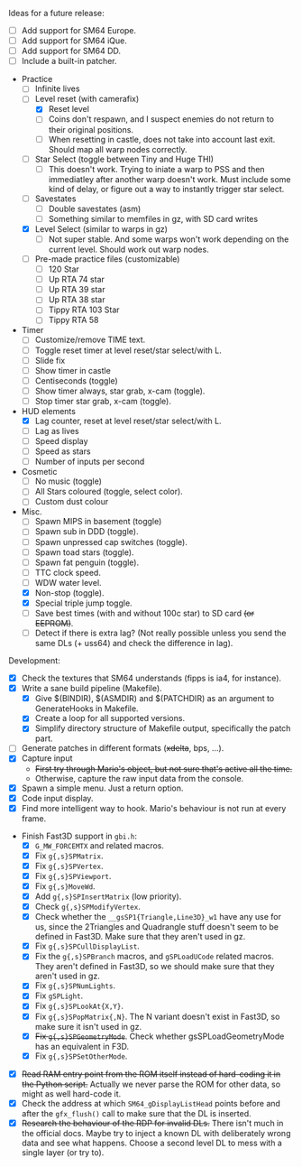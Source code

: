 Ideas for a future release:
 - [ ] Add support for SM64 Europe.
 - [ ] Add support for SM64 iQue.
 - [ ] Add support for SM64 DD.
 - [ ] Include a built-in patcher.
 - Practice
   - [ ] Infinite lives
   - [ ] Level reset (with camerafix)
     - [X] Reset level
     - [ ] Coins don't respawn, and I suspect enemies do not return to their original positions.
     - [ ] When resetting in castle, does not take into account last exit. Should
           map all warp nodes correctly.
   - [ ] Star Select (toggle between Tiny and Huge THI)
     - [ ] This doesn't work. Trying to iniate a warp to PSS and then immediatley after
       another warp doesn't work. Must include some kind of delay, or figure out a way
       to instantly trigger star select.
   - [ ] Savestates
     - [ ] Double savestates (asm)
     - [ ] Something similar to memfiles in gz, with SD card writes
   - [X] Level Select (similar to warps in gz)
     - [ ] Not super stable. And some warps won't work depending on the current level. Should work       out warp nodes.
   - [ ] Pre-made practice files (customizable)
     - [ ] 120 Star
     - [ ] Up RTA 74 star
     - [ ] Up RTA 39 star
     - [ ] Up RTA 38 star
     - [ ] Tippy RTA 103 Star
     - [ ] Tippy RTA 58
 - Timer
   - [ ] Customize/remove TIME text.
   - [ ] Toggle reset timer at level reset/star select/with L.
   - [ ] Slide fix
   - [ ] Show timer in castle
   - [ ] Centiseconds (toggle)
   - [ ] Show timer always, star grab, x-cam (toggle).
   - [ ] Stop timer star grab, x-cam (toggle).
 - HUD elements
   - [X] Lag counter, reset at level reset/star select/with L.
   - [ ] Lag as lives
   - [ ] Speed display
   - [ ] Speed as stars
   - [ ] Number of inputs per second
 - Cosmetic
   - [ ] No music (toggle)
   - [ ] All Stars coloured (toggle, select color).
   - [ ] Custom dust colour
 - Misc.
   - [ ] Spawn MIPS in basement (toggle)
   - [ ] Spawn sub in DDD (toggle).
   - [ ] Spawn unpressed cap switches (toggle).
   - [ ] Spawn toad stars (toggle).
   - [ ] Spawn fat penguin (toggle).
   - [ ] TTC clock speed.
   - [ ] WDW water level.
   - [X] Non-stop (toggle).
   - [X] Special triple jump toggle.
   - [ ] Save best times (with and without 100c star) to SD card ~~(or EEPROM)~~.
   - [ ] Detect if there is extra lag? (Not really possible unless you send the
         same DLs (+ uss64) and check the difference in lag).

Development:
 - [X] Check the textures that SM64 understands (fipps is ia4, for instance).
 - [X] Write a sane build pipeline (Makefile).
   - [X] Give $(BINDIR), $(ASMDIR) and $(PATCHDIR) as an argument to GenerateHooks in Makefile.
   - [X] Create a loop for all supported versions.
   - [X] Simplify directory structure of Makefile output, specifically the patch part.
 - [ ] Generate patches in different formats (~~xdelta~~, bps, ...).
 - [X] Capture input
   - ~~First try through Mario's object, but not sure that's active all the time.~~
   - Otherwise, capture the raw input data from the console.
 - [X] Spawn a simple menu. Just a return option.
 - [X] Code input display.
 - [X] Find more intelligent way to hook. Mario's behaviour is not run at every frame.
 - Finish Fast3D support in `gbi.h`:
   - [X] `G_MW_FORCEMTX` and related macros.
   - [X] Fix `g{,s}SPMatrix`.
   - [X] Fix `g{,s}SPVertex`.
   - [X] Fix `g{,s}SPViewport`.
   - [X] Fix `g{,s}MoveWd`.
   - [X] Add `g{,s}SPInsertMatrix` (low priority).
   - [X] Check `g{,s}SPModifyVertex`.
   - [X] Check whether the `__gsSP1{Triangle,Line3D}_w1` have any use for us,
         since the 2Triangles and Quadrangle stuff doesn't seem to be defined
         in Fast3D. Make sure that they aren't used in gz.
   - [X] Fix `g{,s}SPCullDisplayList`.
   - [X] Fix the `g{,s}SPBranch` macros, and `gSPLoadUCode` related macros.
         They aren't defined in Fast3D, so we should make sure that they aren't
         used in gz.
   - [X] Fix `g{,s}SPNumLights`.
   - [X] Fix `gSPLight`.
   - [X] Fix `g{,s}SPLookAt{X,Y}`.
   - [X] Fix `g{,s}SPopMatrix{,N}`. The N variant doesn't exist in Fast3D, so make
         sure it isn't used in gz.
   - [X] ~~Fix `g{,s}SPGeometryMode`~~. Check whether gsSPLoadGeometryMode has an equivalent in F3D.
   - [X] Fix `g{,s}SPSetOtherMode`.
 - [X] ~~Read RAM entry point from the ROM itself instead of hard-coding it in the Python script.~~ Actually we never parse the ROM for other data, so might as well hard-code it.
 - [X] Check the address at which `SM64_gDisplayListHead` points before and after the
       `gfx_flush()` call to make sure that the DL is inserted.
 - [X] ~~Research the behaviour of the RDP for invalid DLs.~~
       There isn't much in the official docs. Maybe try to inject a known DL with
       deliberately wrong data and see what happens. Choose a second level DL
       to mess with a single layer (or try to).
